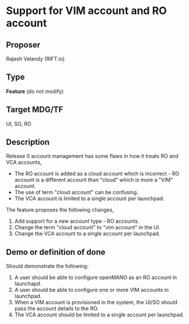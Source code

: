# Support for VIM account and RO account #

## Proposer ##
Rajesh Velandy (RIFT.io)

## Type ##
**Feature** (do not modify)

## Target MDG/TF ##
UI, SO, RO

## Description ##
Release 0 account management  has some flaws in how it  treats RO and  VCA  accounts,
* The RO account is added as a cloud account which is incorrect - RO account is a different account
  than "cloud" which is  more a  "VIM" account.
* The use of term "cloud account" can be confusing.
* The VCA account is limited to a single account per launchpad.

The feature proposes the following changes,
1. Add support for a new account type -  RO accounts.
2. Change the  term "cloud account" to "vim account" in the UI.
3. Change the  VCA account to a single account per launchpad.

## Demo or definition of done ##
Should demonstrate the following:
1. A user should be able to configure openMANO as an  RO account in launchapd.
2. A user should be able to configure one or more  VIM accounts in launchpad.
2. When a VIM account is provisioned in the system, the UI/SO should pass the account details to
   the RO.
3. The VCA account should be limited to a single account per launchpad.

